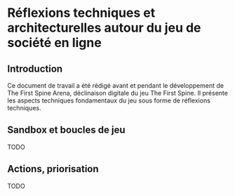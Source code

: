# Réflexions techniques et architecturelles autour du jeu de société en ligne

## Introduction

Ce document de travail a été rédigé avant et pendant le développement de The First Spine Arena, déclinaison digitale du jeu The First Spine. Il présente les aspects techniques fondamentaux du jeu sous forme de réflexions techniques.

## Sandbox et boucles de jeu

TODO

## Actions, priorisation

TODO
